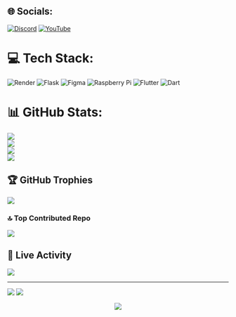 ## 🌐 Socials:
[![Discord](https://img.shields.io/badge/Discord-%237289DA.svg?logo=discord&logoColor=white)](https://allmylinks.com/link/out?id=kdib4s-nu8b-1e19god) [![YouTube](https://img.shields.io/badge/YouTube-%23FF0000.svg?logo=YouTube&logoColor=white)](https://youtube.com/@dankware_)

# 💻 Tech Stack:
![Render](https://img.shields.io/badge/Render-%46E3B7.svg?style=flat&logo=render&logoColor=white)
![Flask](https://img.shields.io/badge/flask-%23000.svg?style=flat&logo=flask&logoColor=white)
![Figma](https://img.shields.io/badge/figma-%23F24E1E.svg?style=flat&logo=figma&logoColor=white)
![Raspberry Pi](https://img.shields.io/badge/-Raspberry_Pi-C51A4A?style=flat&logo=Raspberry-Pi)
![Flutter](https://img.shields.io/badge/Flutter-%2302569B.svg?style=flat&logo=Flutter&logoColor=white)
![Dart](https://img.shields.io/badge/dart-%230175C2.svg?style=flat&logo=dart&logoColor=white)

# 📊 GitHub Stats:
![](https://github-readme-streak-stats.herokuapp.com?user=SirDank&theme=highcontrast&ring=FF0000&fire=FF0000&currStreakLabel=FF0000)<br/>
![](https://github-readme-stats.vercel.app/api?username=SirDank&theme=radical&bg_color=000000&title_color=FF0000&icon_color=FF0000&text_color=FFFFFF&hide_border=false&include_all_commits=true&count_private=true)<br/>
![](https://github-readme-stats.vercel.app/api/top-langs/?username=SirDank&theme=radical&bg_color=000000&title_color=FF0000&icon_color=FF0000&text_color=FFFFFF&hide_border=false&include_all_commits=true&count_private=true&layout=compact)<br/>
![]()<br/>
![](https://profile-counter.glitch.me/SirDank/count.svg)

## 🏆 GitHub Trophies
![](https://github-profile-trophy.vercel.app/?username=SirDank&theme=radical&title=Followers,Stars,Commits,Repositories,PullRequest&no-frame=true&no-bg=true&margin-w=4)

### 🔝 Top Contributed Repo
![](https://github-contributor-stats.vercel.app/api?username=SirDank&limit=5&theme=radical&bg_color=000000&title_color=FF0000&icon_color=FF0000&text_color=FFFFFF&combine_all_yearly_contributions=true)

## 👀 Live Activity
![](https://lanyard-profile-readme.vercel.app/api/761467343427207169)<br/>

---
[![](https://visitcount.itsvg.in/api?id=SirDank&icon=5&color=4)](https://visitcount.itsvg.in)
![](https://hit.yhype.me/github/profile?user_id=52797753)

<p align="center">
<img src="https://i.imgur.com/bXUYFpH.png">
</p>
